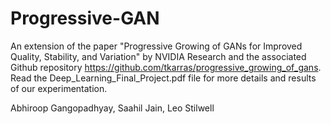 # Progressive-GAN
An extension of the paper "Progressive Growing of GANs for Improved Quality, Stability, and Variation" by NVIDIA Research and the associated Github repository https://github.com/tkarras/progressive_growing_of_gans. Read the Deep_Learning_Final_Project.pdf file for more details and results of our experimentation.

Abhiroop Gangopadhyay, Saahil Jain, Leo Stilwell
